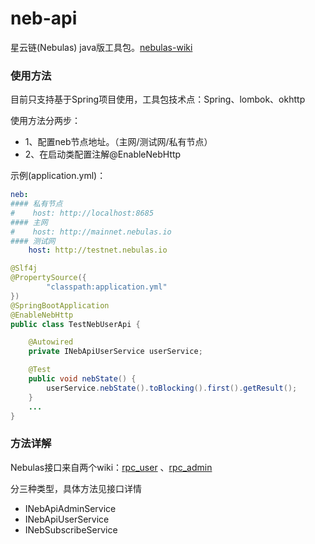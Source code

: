 # neb-api
星云链(Nebulas) java版工具包。[nebulas-wiki](https://github.com/nebulasio/wiki/blob/master/rpc.md)

### 使用方法

目前只支持基于Spring项目使用，工具包技术点：Spring、lombok、okhttp

使用方法分两步：

- 1、配置neb节点地址。（主网/测试网/私有节点）
- 2、在启动类配置注解@EnableNebHttp

示例(application.yml)：

```yml
neb:
#### 私有节点
#    host: http://localhost:8685
#### 主网
#    host: http://mainnet.nebulas.io
#### 测试网
    host: http://testnet.nebulas.io
```

```java
@Slf4j
@PropertySource({
        "classpath:application.yml"
})
@SpringBootApplication
@EnableNebHttp
public class TestNebUserApi {

    @Autowired
    private INebApiUserService userService;

    @Test
    public void nebState() {
        userService.nebState().toBlocking().first().getResult();
    }
    ...
}
```

### 方法详解

Nebulas接口来自两个wiki：[rpc_user](https://github.com/nebulasio/wiki/blob/master/rpc.md) 、[rpc_admin](https://github.com/nebulasio/wiki/blob/master/rpc_admin.md) 

分三种类型，具体方法见接口详情

- INebApiAdminService 
- INebApiUserService
- INebSubscribeService




